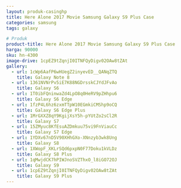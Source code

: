 ```yaml
---
layout: produk-casinghp
title: Here Alone 2017 Movie Samsung Galaxy S9 Plus Case
categories: samsung
tags: galaxy

# Produk
product-title: Here Alone 2017 Movie Samsung Galaxy S9 Plus Case
harga: 90000
sku: hn-4300
image-drive: 1cpEZ9tZqnjI0ITNFQyDigv02OAw8tZAt
gallery:
  - url: 1cWp6AafP6wHUegZ2inyevED__QANqZTQ
    title: Galaxy Note 8
  - url: 1361NVNrPv5iE7K88NGDrsskCJYdJFvAo
    title: Galaxy S6
  - url: 1T0ibFQninwaZd4LpO8q0HeRV9pZHhpu6
    title: Galaxy S6 Edge
  - url: 1fzP4L6hz6zxmTTpW10EGmkiCMShp9oCQ
    title: Galaxy S6 Edge Plus
  - url: 1MrGXXZ8qY9KgijXsY5h-pYUtZo2sCl2R
    title: Galaxy S7
  - url: 15ZMyuc8KfEsuAZDmkuu75vi9FnViauCc
    title: Galaxy S7 Edge
  - url: 1YDXv67nD5V90XHhGXo-XNnzyb3wk8Ung
    title: Galaxy S8
  - url: 1XWopF_XKLrSQd6pxpN0F77Doku1kVLDz
    title: Galaxy S8 Plus
  - url: 1qMwjdCK7hPIWJnoSVZThxO_l8iGO72OJ
    title: Galaxy S9
  - url: 1cpEZ9tZqnjI0ITNFQyDigv02OAw8tZAt
    title: Galaxy S9 Plus
---
```

